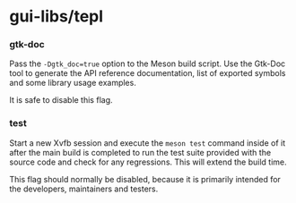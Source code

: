 # gui-libs/tepl

### gtk-doc
Pass the `-Dgtk_doc=true` option to the Meson build script. Use the Gtk-Doc tool to generate the API reference documentation, list of exported symbols and some library usage examples.

It is safe to disable this flag.

### test
Start a new Xvfb session and execute the `meson test` command inside of it after the main build is completed to run the test suite provided with the source code and check for any regressions. This will extend the build time.

This flag should normally be disabled, because it is primarily intended for the developers, maintainers and testers.
